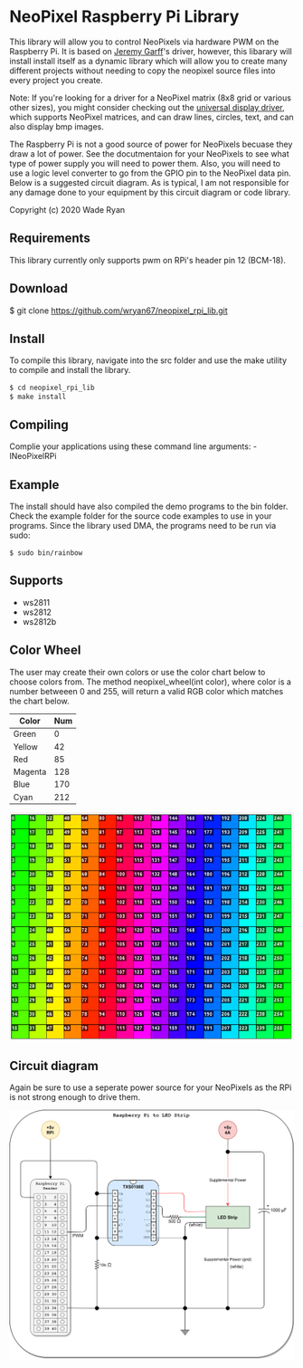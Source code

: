 # NeoPixel Raspberry Pi Library

This library will allow you to control NeoPixels via hardware PWM on the Raspberry Pi.  It is based on [Jeremy Garff](https://github.com/jgarff/rpi_ws281x)'s driver, however, this libarary will install install itself as a dynamic library which will allow you to create many different projects without needing to copy the neopixel source files into every project you create.

Note:  If you're looking for a driver for a NeoPixel matrix (8x8 grid or various other sizes), you might consider checking out the [universal display driver](https://github.com/wryan67/udd_rpi_lib), which supports NeoPixel matrices, and can draw lines, circles, text, and can also display bmp images.

The Raspberry Pi is not a good source of power for NeoPixels becuase they draw a lot of power.  See the docutmentaion for your NeoPixels to see what type of power supply you will need to power them.   Also, you will need to use a logic level converter to go from the GPIO pin to the NeoPixel data pin.  Below is a suggested circuit diagram.  As is typical, I am not responsible for any damage done to your equipment by this circuit diagram or code library.  

Copyright (c) 2020 Wade Ryan


## Requirements
This library currently only supports pwm on RPi's header pin 12 (BCM-18).


## Download

$ git clone https://github.com/wryan67/neopixel_rpi_lib.git


## Install
To compile this library, navigate into the src folder and use the make utility to compile 
and install the library.

    $ cd neopixel_rpi_lib
    $ make install


## Compiling
Complie your applications using these command line arguments: -lNeoPixelRPi

## Example
The install should have also compiled the demo programs to the bin folder.  Check the example folder for the source code examples to use in your programs.  Since the library used DMA, the programs need to be run via sudo:

    $ sudo bin/rainbow


## Supports
 
* ws2811
* ws2812
* ws2812b


## Color Wheel

The user may create their own colors or use the color chart below to choose colors from.  The method neopixel_wheel(int color), where color is a number betweeen 0 and 255, will return a valid RGB color which matches the chart below. 

| Color   | Num |
| ------- | --- |
| Green   |   0 |
| Yellow  |  42 |
| Red     |  85 |
| Magenta | 128 |
| Blue    | 170 |
| Cyan    | 212 |

![thumbnail](https://raw.githubusercontent.com/wryan67/neopixel_rpi_lib/master/readme/ColorWheel.png)

## Circuit diagram

Again be sure to use a seperate power source for your NeoPixels as the RPi is not strong enough to drive them.

![thumbnail](https://raw.githubusercontent.com/wryan67/neopixel_rpi_lib/master/readme/circuit%20diagram%20ws2812.png)
